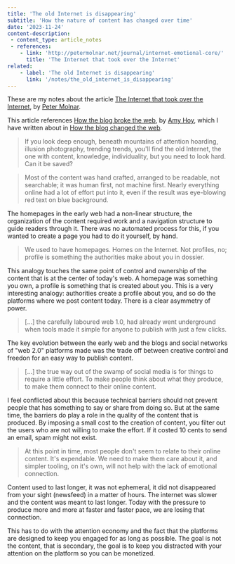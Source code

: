 ```yaml
---
title: 'The old Internet is disappearing'
subtitle: 'How the nature of content has changed over time'
date: '2023-11-24'
content-description:
 - content_type: article_notes
 - references:
    - link: 'http://petermolnar.net/journal/internet-emotional-core/'
      title: 'The Internet that took over the Internet'
related:
    - label: 'The old Internet is disappearing'
      link: '/notes/the_old_internet_is_disappearing'
---
```


These are my notes about the article [The Internet that took over the Internet](http://petermolnar.net/journal/internet-emotional-core/), by [Peter Molnar](http://petermolnar.net/).

This article references [How the blog broke the web](https://stackingthebricks.com/how-blogs-broke-the-web/), by [Amy Hoy](https://twitter.com/amyhoy?lang=en), which I have written about in [How the blog changed the web](/notes/how_the_blog_changed_the_web).

>  If you look deep enough, beneath mountains of attention hoarding, illusion photography, trending trends, you'll find the old Internet, the one with content, knowledge, individuality, but you need to look hard. Can it be saved? 


> Most of the content was hand crafted, arranged to be readable, not searchable; it was human first, not machine first. Nearly everything online had a lot of effort put into it, even if the result was eye-blowing red text on blue background.

The homepages in the early web had a non-linear structure, the organization of the content required work and a navigation structure to guide readers through it. There was no automated process for this, if you wanted to create a page you had to do it yourself, by hand.

> We used to have homepages. Homes on the Internet. Not profiles, no; profile is something the authorities make about you in dossier.

This analogy touches the same point of control and ownership of the content that is at the center of today's web. A homepage was something you own, a profile is something that is created about you. This is a very interesting analogy: authorities create a profile about you, and so do the platforms where we post content today. There is a clear asymmetry of power.

> [...] the carefully laboured web 1.0, had already went underground when tools made it simple for anyone to publish with just a few clicks.

The key evolution between the early web and the blogs and social networks of "web 2.0" platforms made was the trade off between creative control and freedon for an easy way to publish content.

> [...] the true way out of the swamp of social media is for things to require a little effort. To make people think about what they produce, to make them connect to their online content.

I feel conflicted about this because technical barriers should not prevent people that has something to say or share from doing so. But at the same time, the barriers do play a role in the quality of the content that is produced. By imposing a small cost to the creation of content, you filter out the users who are not willing to make the effort. If it costed 10 cents to send an email, spam might not exist.

> At this point in time, most people don't seem to relate to their online content. It's expendable. We need to make them care about it, and simpler tooling, on it's own, will not help with the lack of emotional connection.

Content used to last longer, it was not ephemeral, it did not disappeared from your sight (newsfeed) in a matter of hours. The internet was slower and the content was meant to last longer. Today with the pressure to produce more and more at faster and faster pace, we are losing that connection.

This has to do with the attention economy and the fact that the platforms are designed to keep you engaged for as long as possible. The goal is not the content, that is secondary, the goal is to keep you distracted with your attention on the platform so you can be monetized.